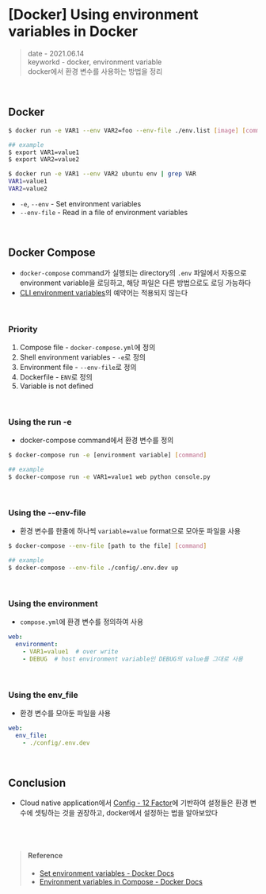 # [Docker] Using environment variables in Docker
> date - 2021.06.14  
> keyworkd - docker, environment variable  
> docker에서 환경 변수를 사용하는 방법을 정리  

<br>

## Docker
```sh
$ docker run -e VAR1 --env VAR2=foo --env-file ./env.list [image] [command]

## example
$ export VAR1=value1
$ export VAR2=value2

$ docker run -e VAR1 --env VAR2 ubuntu env | grep VAR
VAR1=value1
VAR2=value2
```
* `-e`, `--env` - Set environment variables
* `--env-file` - Read in a file of environment variables


<br>

## Docker Compose
* `docker-compose` command가 실행되는 directory의 `.env` 파일에서 자동으로 environment variable을 로딩하고, 해당 파일은 다른 방법으로도 로딩 가능하다
* [CLI environment variables](https://docs.docker.com/compose/reference/envvars/)의 예약어는 적용되지 않는다

<br>

### Priority 
1. Compose file - `docker-compose.yml`에 정의
2. Shell environment variables - `-e`로 정의
3. Environment file - `--env-file`로 정의
4. Dockerfile - `ENV`로 정의
5. Variable is not defined

<br>

### Using the run -e
* docker-compose command에서 환경 변수를 정의
```sh
$ docker-compose run -e [environment variable] [command]

## example
$ docker-compose run -e VAR1=value1 web python console.py
```

<br>

### Using the --env-file
* 환경 변수를 한줄에 하나씩 `variable=value` format으로 모아둔 파일을 사용

```sh
$ docker-compose --env-file [path to the file] [command]

## example
$ docker-compose --env-file ./config/.env.dev up
```

<br>

### Using the environment
* `compose.yml`에 환경 변수를 정의하여 사용
```yaml
web:
  environment:
    - VAR1=value1  # over write
    - DEBUG  # host environment variable인 DEBUG의 value를 그대로 사용
```

<br>

### Using the env_file
* 환경 변수를 모아둔 파일을 사용
```yaml
web:
  env_file:
    - ./config/.env.dev
```


<br>

## Conclusion
* Cloud native application에서 [Config - 12 Factor](https://12factor.net/ko/config)에 기반하여 설정들은 환경 변수에 셋팅하는 것을 권장하고, docker에서 설정하는 법을 알아보았다


<br><br>

> #### Reference
> * [Set environment variables - Docker Docs](https://docs.docker.com/engine/reference/commandline/run/#set-environment-variables--e---env---env-file)
> * [Environment variables in Compose - Docker Docs](https://docs.docker.com/compose/environment-variables/)
